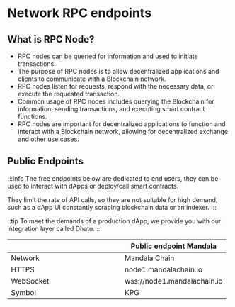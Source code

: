 # Network RPC endpoints

## What is RPC Node?[​](https://docs.mandalachain.io/docs/build/environment/endpoints#what-is-rpc-node) <a href="#what-is-rpc-node" id="what-is-rpc-node"></a>

- RPC nodes can be queried for information and used to initiate transactions.
- The purpose of RPC nodes is to allow decentralized applications and clients to communicate with a Blockchain network.
- RPC nodes listen for requests, respond with the necessary data, or execute the requested transaction.
- Common usage of RPC nodes includes querying the Blockchain for information, sending transactions, and executing smart contract functions.
- RPC nodes are important for decentralized applications to function and interact with a Blockchain network, allowing for decentralized exchange and other use cases.

## Public Endpoints <a href="#public-endpoints" id="public-endpoints"></a>

:::info
The free endpoints below are dedicated to end users, they can be used to interact with dApps or deploy/call smart contracts.

They limit the rate of API calls, so they are not suitable for high demand, such as a dApp UI constantly scraping blockchain data or an indexer.
:::

::tip
To meet the demands of a production dApp, we provide you with our integration layer called Dhatu.
:::

<table><thead><tr><th width="241"></th><th>Public endpoint Mandala</th></tr></thead><tbody><tr><td>Network</td><td>Mandala Chain </td></tr><tr><td>HTTPS</td><td>node1.mandalachain.io</td></tr><tr><td>WebSocket</td><td>wss://node1.mandalachain.io</td></tr><tr><td>Symbol</td><td>KPG</td></tr></tbody></table>

